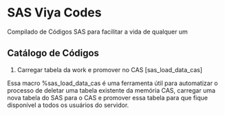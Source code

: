 # SAS Viya Codes
Compilado de Códigos SAS para facilitar a vida de qualquer um

## Catálogo de Códigos

001. Carregar tabela da work e promover no CAS [sas_load_data_cas]

Essa macro %sas_load_data_cas é uma ferramenta útil para automatizar o processo de deletar uma tabela existente da memória CAS, carregar uma nova tabela do SAS para o CAS e promover essa tabela para que fique disponível a todos os usuários do servidor.